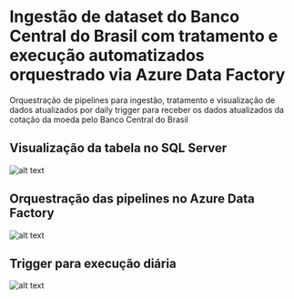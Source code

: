 # Ingestão de dataset do Banco Central do Brasil com tratamento e execução automatizados orquestrado via Azure Data Factory
Orquestração de pipelines para ingestão, tratamento e visualização de dados atualizados por daily trigger para receber os dados atualizados da cotação da moeda pelo Banco Central do Brasil

## Visualização da tabela no SQL Server

![alt text](https://i.imgur.com/BoLXakk.png)

## Orquestração das pipelines no Azure Data Factory

![alt text](https://i.imgur.com/hYnAMka.png)

## Trigger para execução diária

![alt text](https://i.imgur.com/UCon6QP.png)

